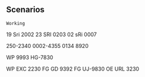 ## Scenarios

`Working`

19 Sri 2002
23 SRI 0203
02 sRi 0007

250-2340
0002-4355
0134 8920

WP 9993
HG-7830

WP EXC 2230
FG GD 9392
FG UJ-9830
OE URL 3230

